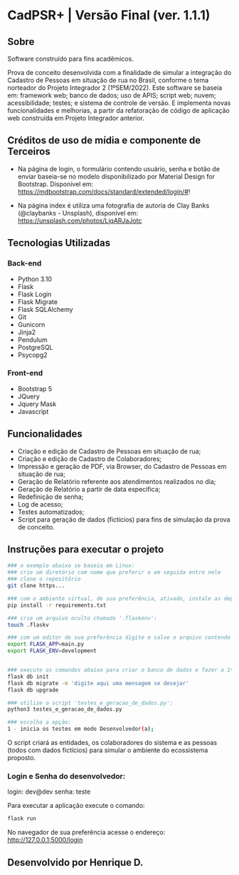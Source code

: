 # CadPSR+ | Versão Final (ver. 1.1.1)

## Sobre

Software construído para fins acadêmicos.

Prova de conceito desenvolvida com a finalidade de simular a integração do Cadastro de Pessoas em situação de rua no Brasil, conforme o tema norteador do Projeto Integrador 2 (1ºSEM/2022). Este software se baseia em: framework web; banco de dados; uso de APIS; script web; nuvem; acessibilidade; testes; e sistema de controle de versão. E implementa novas funcionalidades e melhorias, a partir da refatoração de código de aplicação web construída em Projeto Integrador anterior.


## Créditos de uso de mídia e componente de Terceiros

- Na página de login, o formulário contendo usuário, senha e botão de enviar baseia-se no modelo disponibilizado por Material Design for Bootstrap. Disponível em: https://mdbootstrap.com/docs/standard/extended/login/#!

- Na página index é utiliza uma fotografia de autoria de Clay Banks (@claybanks - Unsplash), disponível em: https://unsplash.com/photos/LjqARJaJotc


## Tecnologias Utilizadas

### Back-end

- Python 3.10
- Flask
- Flask Login
- Flask Migrate
- Flask SQLAlchemy
- Git
- Gunicorn
- Jinja2
- Pendulum
- PostgreSQL
- Psycopg2


### Front-end

- Bootstrap 5
- JQuery
- Jquery Mask
- Javascript


## Funcionalidades

- Criação e edição de Cadastro de Pessoas em situação de rua;
- Criação e edição de Cadastro de Colaboradores;
- Impressão e geração de PDF, via Browser, do Cadastro de Pessoas em situação de rua;
- Geração de Relatório referente aos atendimentos realizados no dia;
- Geração de Relatório a partir de data específica;
- Redefinição de senha;
- Log de acesso;
- Testes automatizados;
- Script para geração de dados (fictícios) para fins de simulação da prova de conceito.


## Instruções para executar o projeto

```bash
### o exemplo abaixo se baseia em Linux:
### crie um diretório com nome que preferir e em seguida entre nele
### clone o repositório
git clone https...

### com o ambiente virtual, de sua preferência, ativado, instale as depedências (nesse exemplo estou utilizano pip + venv):
pip install -r requirements.txt

### crie um arquivo oculto chamado '.flaskenv':
touch .flaskv

### com um editor de sua preferência digite e salve o arquivo contendo os seguintes comandos:
export FLASK_APP=main.py
export FLASK_ENV=development


### execute os comandos abaixo para criar o banco de dados e fazer a 1ª migração:
flask db init
flask db migrate -m 'digite aqui uma mensagem se desejar'
flask db upgrade

### utilize o script 'testes_e_geracao_de_dados.py':
python3 testes_e_geracao_de_dados.py

### escolha a opção:
1 - inicia os testes em modo Desenvolvedor(a);
```

O script criará as entidades, os colaboradores do sistema e as pessoas (todos com dados fictícios) para simular o ambiente do ecossistema proposto.

### Login e Senha do desenvolvedor:

login: dev@dev
senha: teste

Para executar a aplicação execute o comando:

```bash
flask run
```

No navegador de sua preferência acesse o endereço: http://127.0.0.1:5000/login


## Desenvolvido por Henrique D.
